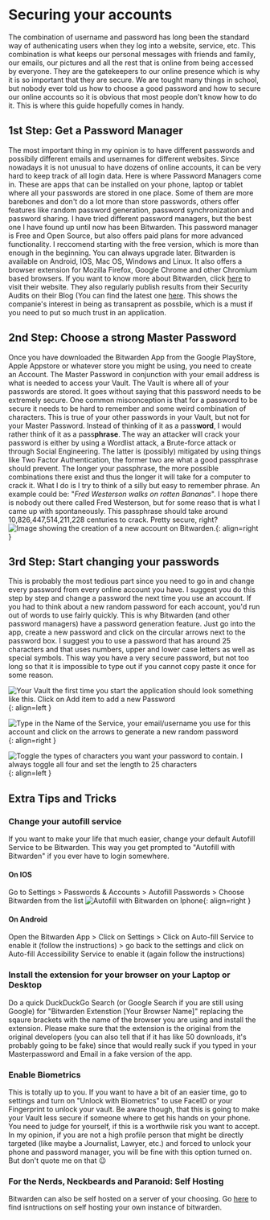 # Securing your accounts

The combination of username and password has long been the standard way of authenicating users when they log into a website, service, etc. This combination is what keeps our personal messages with friends and family, our emails, our pictures and all the rest that is online from being accessed by everyone. They are the gatekeepers to our online presence which is why it is so important that they are secure. We are tought many things in school, but nobody ever told us how to choose a good password and how to secure our online accounts so it is obvious that most people don't know how to do it. This is where this guide hopefully comes in handy.

## 1st Step: Get a Password Manager
The most important thing in my opinion is to have different passwords and possibily different emails and usernames for different websites. Since nowadays it is not unusual to have dozens of online accounts, it can be very hard to keep track of all login data. Here is where Password Managers come in. These are apps that can be installed on your phone, laptop or tablet where all your passwords are stored in one place. Some of them are more barebones and don't do a lot more than store passwords, others offer features like random password generation, password synchronization and password sharing. I have tried different password managers, but the best one I have found up until now has been Bitwarden. This password manager is Free and Open Source, but also offers paid plans for more advanced functionality. I reccomend starting with the free version, which is more than enough in the beginning. You can always upgrade later. 
Bitwarden is available on Android, IOS, Mac OS, Windows and Linux. It also offers a browser extension for Mozilla Firefox, Google Chrome and other Chromium based browsers. If you want to know more about Bitwarden, click [here](https://bitwarden.com/) to visit their website. They also regularly publish results from their Security Audits on their Blog (You can find the latest one [here](https://bitwarden.com/blog/post/bitwarden-network-security-assessment-2020/). This shows the companie's interest in being as transaprent as possbile, which is a must if you need to put so much trust in an application. 

## 2nd Step: Choose a strong Master Password
Once you have downloaded the Bitwarden App from the Google PlayStore, Apple Appstore or whatever store you might be using, you need to create an Account. The Master Password in conjunction with your email address is what is needed to access your Vault. The Vault is where all of your passwords are stored. It goes without saying that this password needs to be extremely secure. One common misconception is that for a password to be secure it needs to be hard to remember and some weird combination of characters. This is true of your other passwords in your Vault, but not for your Master Password. Instead of thinking of it as a pass**word**, I would rather think of it as a pass**phrase**. The way an attacker will crack your password is either by using a Wordlist attack, a Brute-force attack or through Social Engineering. The latter is (possibly) mitigated by using things like Two Factor Authentication, the former two are what a good passphrase should prevent. The longer your passphrase, the more possible combinations there exist and thus the longer it will take for a computer to crack it. What I do is I try to think of a silly but easy to remember phrase. An example could be: "_Fred Westerson walks on rotten Bananas_". I hope there is nobody out there called Fred Westerson, but for some reaso that is what I came up with spontaneously. This passphrase should take around 10,826,447,514,211,228 centuries to crack. Pretty secure, right?
![Image showing the creation of a new account on Bitwarden.](./images/image_1.png){: align=right }

## 3rd Step: Start changing your passwords
This is probably the most tedious part since you need to go in and change every password from every online account you have. I suggest you do this step by step and change a password the next time you use an account.
If you had to think about a new random password for each account, you'd run out of words to use fairly quickly. This is why Bitwarden (and other password managers) have a password generation feature. Just go into the app, create a new password and click on the circular arrows next to the password box. I suggest you to use a password that has around 25 characters and that uses numbers, upper and lower case letters as well as special symbols. This way you have a very secure password, but not too long so that it is impossible to type out if you cannot copy paste it once for some reason.

![Your Vault the first time you start the application should look something like this. Click on Add item to add a new Password](./images/image_2.png){: align=left }

![Type in the Name of the Service, your email/username you use for this account and click on the arrows to generate a new random password](./images/image_3.png){: align=right }

![Toggle the types of characters you want your password to contain. I always toggle all four and set the length to 25 characters](./images/image_3.png){: align=left }


## Extra Tips and Tricks
### Change your autofill service
If you want to make your life that much easier, change your default Autofill Service to be Bitwarden. This way you get prompted to "Autofill with Bitwarden" if you ever have to login somewhere.
#### On IOS
Go to Settings > Passwords & Accounts > Autofill Passwords > Choose Bitwarden from the list
![Autofill with Bitwarden on Iphone](./images/image_5.png){: align=right }

#### On Android
Open the Bitwarden App > Click on Settings > Click on Auto-fill Service to enable it (follow the instructions) > go back to the settings and click on Auto-fill Accessibility Service to enable it (again follow the instructions)

### Install the extension for your browser on your Laptop or Desktop

Do a quick DuckDuckGo Search (or Google Search if you are still using Google) for "Bitwarden Extenstion [Your Browser Name]" replacing the sqaure brackets with the name of the browser you are using and install the extension. Please make sure that the extension is the original from the original developers (you can also tell that if it has like 50 downloads, it's probably going to be fake) since that would really suck if you typed in your Masterpassword and Email in a fake version of the app. 

### Enable Biometrics
This is totally up to you. If you want to have a bit of an easier time, go to settings and turn on "Unlock with Biometrics" to use FaceID or your Fingerprint to unlock your vault. Be aware though, that this is going to make your Vault less secure if someone where to get his hands on your phone. You need to judge for yourself, if this is a worthwile risk you want to accept. In my opinion, if you are not a high profile person that might be directly targeted (like maybe a Journalist, Lawyer, etc.) and forced to unlock your phone and password manager, you will be fine with this option turned on. But don't quote me on that :wink:

### For the Nerds, Neckbeards and Paranoid: Self Hosting
Bitwarden can also be self hosted on a server of your choosing. Go [here](https://bitwarden.com/help/article/install-on-premise/) to find isntructions on self hosting your own instance of bitwarden.
